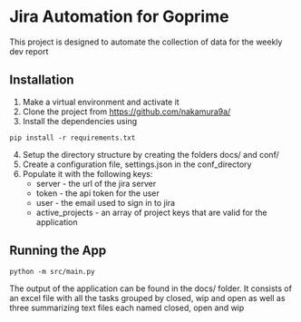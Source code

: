 # Jira Automation for Goprime
This project is designed to automate the collection of data for the weekly dev report

## Installation

1. Make a virtual environment and activate it
2. Clone the project from https://github.com/nakamura9a/
3. Install the dependencies using 
```
pip install -r requirements.txt 
```
4. Setup the directory structure by creating the folders docs/ and conf/
5. Create a configuration file, settings.json in the conf_directory
6. Populate it with the following keys:
    - server - the url of the jira server
    - token - the api token for the user
    - user - the email used to sign in to jira
    - active_projects - an array of project keys that are valid for the application

## Running the App
```
python -m src/main.py
```
The output of the application can be found in the docs/ folder.
It consists of an excel file with all the tasks grouped by closed, wip and open as well as three summarizing text files each named closed, open and wip
